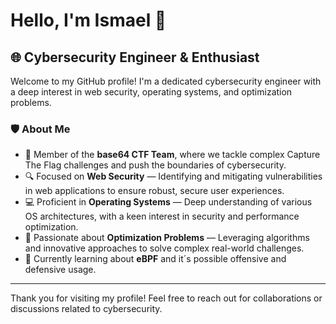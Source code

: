 # Hello, I'm Ismael 👋

## 🌐 Cybersecurity Engineer & Enthusiast

Welcome to my GitHub profile! I'm a dedicated cybersecurity engineer with a deep interest in web security, operating systems, and optimization problems.
### 🛡️ About Me

- 🚀 Member of the **base64 CTF Team**, where we tackle complex Capture The Flag challenges and push the boundaries of cybersecurity.
- 🔍 Focused on **Web Security** — Identifying and mitigating vulnerabilities in web applications to ensure robust, secure user experiences.
- 💻 Proficient in **Operating Systems** — Deep understanding of various OS architectures, with a keen interest in security and performance optimization.
- 🧮 Passionate about **Optimization Problems** — Leveraging algorithms and innovative approaches to solve complex real-world challenges.
- 🐝 Currently learning about **eBPF** and it´s possible offensive and defensive usage.

---

Thank you for visiting my profile! Feel free to reach out for collaborations or discussions related to cybersecurity.

